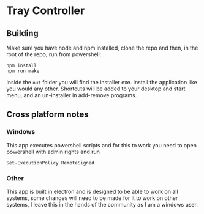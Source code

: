 # Tray Controller

## Building

Make sure you have node and npm installed, clone the repo and then, in the root of the repo, run from powershell:

```
npm install
npm run make
```

Inside the `out` folder you will find the installer exe. Install the application like you would any other.
Shortcuts will be added to your desktop and start menu, and an un-installer in add-remove programs.

## Cross platform notes

### Windows

This app executes powershell scripts and for this to work you need to open powershell with admin rights and run

```
Set-ExecutionPolicy RemoteSigned
```

### Other

This app is built in electron and is designed to be able to work on all systems, some changes will need to be made 
for it to work on other systems, I leave this in the hands of the community as I am a windows user.
